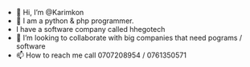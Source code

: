 - 👋 Hi, I’m @Karimkon
- 🌱 I am a python & php programmer.
- I have a software company called hhegotech
- 💞️ I’m looking to collaborate with big companies that need pograms / software
- 📫 How to reach me call 0707208954 / 0761350571

<!---
Karimkon/Karimkon is a ✨ special ✨ repository because its `README.md` (this file) appears on your GitHub profile.
You can click the Preview link to take a look at your changes.
--->
